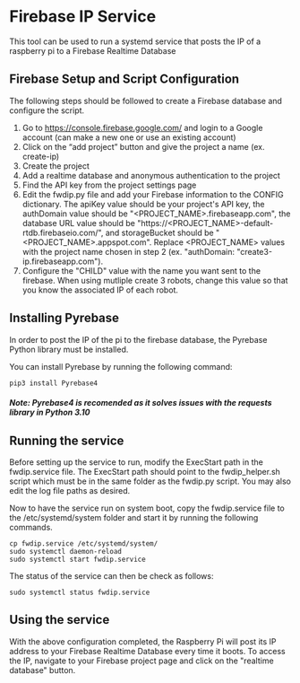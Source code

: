 # Firebase IP Service

This tool can be used to run a systemd service that posts the IP of a raspberry pi to a Firebase Realtime Database

## Firebase Setup and Script Configuration

The following steps should be followed to create a Firebase database and configure the script.

1. Go to https://console.firebase.google.com/ and login to a Google account (can make a new one or use an existing account)
2. Click on the “add project” button and give the project a name (ex. create-ip)
3. Create the project
4. Add a realtime database and anonymous authentication to the project
5. Find the API key from the project settings page
6. Edit the fwdip.py file and add your Firebase information to the CONFIG dictionary. The apiKey value should be your project's API key, the authDomain value should be "<PROJECT_NAME>.firebaseapp.com", the database URL value should be "https://<PROJECT_NAME>-default-rtdb.firebaseio.com/", and storageBucket should be "<PROJECT_NAME>.appspot.com". Replace <PROJECT_NAME> values with the project name chosen in step 2 (ex. "authDomain: "create3-ip.firebaseapp.com").
7. Configure the "CHILD" value with the name you want sent to the firebase. When using mutliple create 3 robots, change this value so that you know the associated IP of each robot.

## Installing Pyrebase

In order to post the IP of the pi to the firebase database, the Pyrebase Python library must be installed.

You can install Pyrebase by running the following command:

```
pip3 install Pyrebase4
```

#####  Note: Pyrebase4 is recomended as it solves issues with the requests library in Python 3.10

## Running the service

Before setting up the service to run, modify the ExecStart path in the fwdip.service file. The ExecStart path should point to the fwdip_helper.sh script which must be in the same folder as the fwdip.py script. You may also edit the log file paths as desired.

Now to have the service run on system boot, copy the fwdip.service file to the /etc/systemd/system folder and start it by running the following commands.

```
cp fwdip.service /etc/systemd/system/
sudo systemctl daemon-reload
sudo systemctl start fwdip.service
```

The status of the service can then be check as follows:

```
sudo systemctl status fwdip.service
```

## Using the service

With the above configuration completed, the Raspberry Pi will post its IP address to your Firebase Realtime Database every time it boots. To access the IP, navigate to your Firebase project page and click on the "realtime database" button.